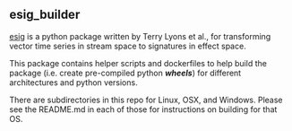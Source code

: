 ## esig_builder

[esig](http://esig.readthedocs.io/en/latest/index.html) is a python package
written by Terry Lyons et al., for transforming vector time series in
stream space to signatures in effect space.

This package contains helper scripts and dockerfiles to help build the
package (i.e. create pre-compiled python ***wheels***) for different
architectures and python versions.

There are subdirectories in this repo for Linux, OSX, and Windows.  Please see
the README.md in each of those for instructions on building for that
OS.
